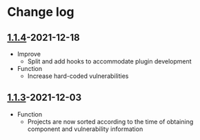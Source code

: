 # Change log
## [1.1.4](https://github.com/HXSecurity/DongTai-openapi/releases/tag/v1.1.4)-2021-12-18
* Improve
   * Split and add hooks to accommodate plugin development
* Function
   * Increase hard-coded vulnerabilities



## [1.1.3](https://github.com/HXSecurity/DongTai-openapi/releases/tag/v1.1.3)-2021-12-03

* Function
   * Projects are now sorted according to the time of obtaining component and vulnerability information

